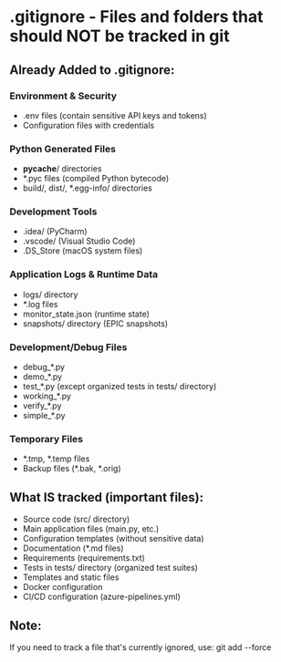# .gitignore - Files and folders that should NOT be tracked in git

## Already Added to .gitignore:

### Environment & Security
- .env files (contain sensitive API keys and tokens)
- Configuration files with credentials

### Python Generated Files
- __pycache__/ directories
- *.pyc files (compiled Python bytecode)
- build/, dist/, *.egg-info/ directories

### Development Tools
- .idea/ (PyCharm)
- .vscode/ (Visual Studio Code)
- .DS_Store (macOS system files)

### Application Logs & Runtime Data
- logs/ directory
- *.log files
- monitor_state.json (runtime state)
- snapshots/ directory (EPIC snapshots)

### Development/Debug Files
- debug_*.py
- demo_*.py
- test_*.py (except organized tests in tests/ directory)
- working_*.py
- verify_*.py
- simple_*.py

### Temporary Files
- *.tmp, *.temp files
- Backup files (*.bak, *.orig)

## What IS tracked (important files):
- Source code (src/ directory)
- Main application files (main.py, etc.)
- Configuration templates (without sensitive data)
- Documentation (*.md files)
- Requirements (requirements.txt)
- Tests in tests/ directory (organized test suites)
- Templates and static files
- Docker configuration
- CI/CD configuration (azure-pipelines.yml)

## Note:
If you need to track a file that's currently ignored, use:
git add --force <filename>
